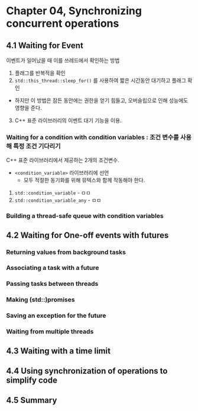 # Chapter 04, Synchronizing concurrent operations


## 4.1 Waiting for Event
이벤트가 일어났을 때 이를 쓰레드에서 확인하는 방법
1. 플래그를 반복적을 확인
2. ```std::this_thread::sleep_for()``` 를 사용하여 짧은 시간동안 대기하고 플래그 확인
  - 하지만 이 방법은 잠든 동안에는 권한을 얻기 힘들고, 오버슬립으로 인해 성능에도 영향을 준다.
3. C++ 표준 라이브러리의 이벤트 대기 기능을 이용.


### Waiting for a condition with condition variables : 조건 변수를 사용해 특정 조건 기다리기
C++ 표준 라이브러리에서 제공하는 2개의 조건변수.
  * ```<condition_variable>``` 라이브러리에 선언
    - 모두 적절한 동기화를 위해 뮤텍스와 함께 작동해야 한다.
  1. ```std::condition_variable```
    - ㅁㅁ
  2. ```std::condition_variable_any```
    - ㅁㅁ

### Building a thread-safe queue with condition variables

## 4.2 Waiting for One-off events with futures
### Returning values from background tasks
### Associating a task with a future
### Passing tasks between threads
### Making (std::)promises
### Saving an exception for the future
### Waiting from multiple threads
## 4.3 Waiting with a time limit
## 4.4 Using synchronization of operations to simplify code
## 4.5 Summary

